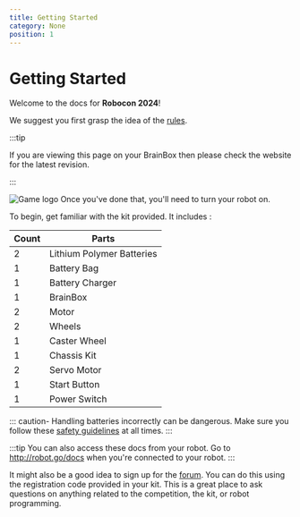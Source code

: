 ```yaml
---
title: Getting Started
category: None
position: 1
---
```

# Getting Started

Welcome to the docs for **Robocon 2024**!

We suggest you first grasp the idea of the [rules](/rulebook.pdf). 

:::tip

If you are viewing this page on your BrainBox then please check the website for the latest revision.

:::

![Game logo](/images/2024/Large-logo-sponsors.jpg)
Once you've done that, you'll need to turn your robot on.

To begin, get familiar with the kit provided. It includes : <!--StartFragment-->

| C﻿ount | P﻿arts                     |
| ------ | -------------------------- |
| 2﻿     | L﻿ithium Polymer Batteries |
| 1﻿     | B﻿attery Bag               |
| 1﻿     | B﻿attery Charger           |
| 1﻿     | B﻿rainBox                  |
| 2﻿     | M﻿otor                     |
| 2﻿     | W﻿heels                    |
| 1﻿     | C﻿aster Wheel              |
| 1﻿     | C﻿hassis Kit               |
| 2﻿     | S﻿ervo Motor               |
| 1﻿     | S﻿tart Button              |
| 1﻿     | P﻿ower Switch              |

:﻿:: caution- Handling batteries incorrectly can be dangerous. Make sure you follow these [safety guidelines](/docs/charging.html) at all times. :::

:::tip
You can also access these docs from your robot. Go to <http://robot.go/docs> when you're connected to your robot.
:::

It might also be a good idea to sign up for the [forum](/forum/). You can do this using the registration code provided in your kit. This is a great place to ask questions on anything related to the competition, the kit, or robot programming.

<!--END_PI_REMOVE-->